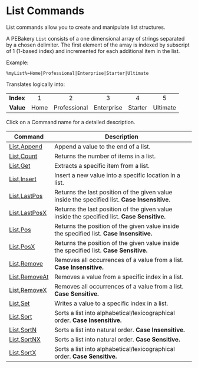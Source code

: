 # List Commands

List commands allow you to create and manipulate list structures.

A PEBakery `List` consists of a one dimensional array of strings separated by a chosen delimiter. The first element of the array is indexed by subscript of 1 (1-based index) and incremented for each additional item in the list.

Example:

```pebakery
%myList%=Home|Professional|Enterprise|Starter|Ultimate
```

Translates logically into:

| | | | | | |
| --- | :---: | :---: | :---: | :---: | :---: |
| **Index** | 1 | 2 | 3 | 4 | 5 |
| **Value** | Home | Professional | Enterprise | Starter | Ultimate |

Click on a Command name for a detailed description.

| Command | Description |
| --- | --- |
| [List,Append](./Append.md) | Append a value to the end of a list. |
| [List,Count](./Count.md) | Returns the number of items in a list. |
| [List,Get](./Get.md) | Extracts a specific item from a list. |
| [List,Insert](./Insert.md) | Insert a new value into a specific location in a list. |
| [List,LastPos](./LastPos.md) | Returns the last position of the given value inside the specified list. **Case Insensitive.** |
| [List,LastPosX](./LastPosX.md) | Returns the last position of the given value inside the specified list. **Case Sensitive.** |
| [List,Pos](./Pos.md) | Returns the position of the given value inside the specified list. **Case Insensitive.** |
| [List,PosX](./PosX.md) | Returns the position of the given value inside the specified list. **Case Sensitive.** |
| [List,Remove](./Remove.md) | Removes all occurrences of a value from a list. **Case Insensitive.** |
| [List,RemoveAt](./RemoveAt.md) | Removes a value from a specific index in a list. |
| [List,RemoveX](./RemoveX.md) | Removes all occurrences of a value from a list. **Case Sensitive.** |
| [List,Set](./Set.md) | Writes a value to a specific index in a list. |
| [List,Sort](./Sort.md) | Sorts a list into alphabetical/lexicographical order. **Case Insensitive.** |
| [List,SortN](./SortN.md) | Sorts a list into natural order. **Case Insensitive.** |
| [List,SortNX](./SortNX.md) | Sorts a list into natural order. **Case Sensitive.** |
| [List,SortX](./SortX.md)  | Sorts a list into alphabetical/lexicographical order. **Case Sensitive.** |
